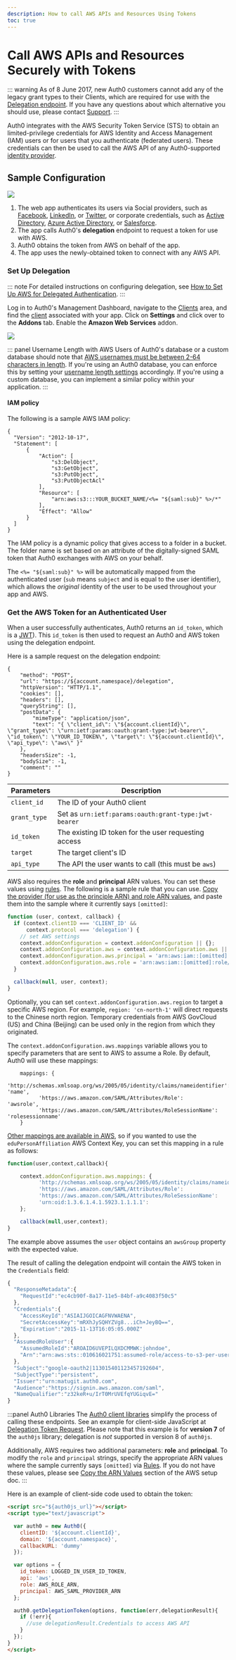 ```yaml
---
description: How to call AWS APIs and Resources Using Tokens
toc: true
---
```


# Call AWS APIs and Resources Securely with Tokens

::: warning
As of 8 June 2017, new Auth0 customers cannot add any of the legacy grant types to their Clients, which are required for use with the [Delegation endpoint](/api/authentication#get-token-info). If you have any questions about which alternative you should use, please contact [Support](${env.DOMAIN_URL_SUPPORT}).
:::

Auth0 integrates with the AWS Security Token Service (STS) to obtain an limited-privilege credentials for AWS Identity and Access Management (IAM) users or for users that you authenticate (federated users). These credentials can then be used to call the AWS API of any Auth0-supported [identity provider](/identityproviders).

## Sample Configuration

![](/media/articles/integrations/aws/aws-sts.png)

1. The web app authenticates its users via Social providers, such as [Facebook](/connections/social/facebook), [LinkedIn](/connections/social/linkedin), or [Twitter](/connections/social/twitter), or corporate credentials, such as [Active Directory](/connections/social/active-directory), [Azure Active Directory](/connections/enterprise/azure-active-directory), or [Salesforce](connections/social/salesforce).
2. The app calls Auth0's **delegation** endpoint to request a token for use with AWS.
3. Auth0 obtains the token from AWS on behalf of the app.
4. The app uses the newly-obtained token to connect with any AWS API.

### Set Up Delegation

::: note
For detailed instructions on configuring delegation, see [How to Set Up AWS for Delegated Authentication](/aws-api-setup).
:::

Log in to Auth0's Management Dashboard, navigate to the [Clients](${manage_url}/#/clients) area, and find the [client](/clients) associated with your app. Click on **Settings** and click over to the **Addons** tab. Enable the **Amazon Web Services** addon.

![](/media/articles/integrations/aws/aws-addon.png)

::: panel Username Length with AWS
Users of Auth0's database or a custom database should note that [AWS usernames must be between 2-64 characters in length](http://docs.aws.amazon.com/IAM/latest/UserGuide/troubleshoot_saml.html#troubleshoot_saml_invalid-rolesessionname). If you're using an Auth0 database, you can enforce this by setting your [username length settings](/connections/database/require-username#length) accordingly. If you're using a custom database, you can implement a similar policy within your application. 
:::

#### IAM policy

The following is a sample AWS IAM policy:

```text
{
  "Version": "2012-10-17",
  "Statement": [
      {
          "Action": [
              "s3:DelObject",
              "s3:GetObject",
              "s3:PutObject",
              "s3:PutObjectAcl"
          ],
          "Resource": [
              "arn:aws:s3:::YOUR_BUCKET_NAME/<%= "${saml:sub}" %>/*"
          ],
          "Effect": "Allow"
      }
  ]
}
```

The IAM policy is a dynamic policy that gives access to a folder in a bucket. The folder name is set based on an attribute of the digitally-signed SAML token that Auth0 exchanges with AWS on your behalf.

The `<%= "${saml:sub}" %>` will be automatically mapped from the authenticated user (`sub` means `subject` and is equal to the user identifier), which allows the *original* identity of the user to be used throughout your app and AWS.

### Get the AWS Token for an Authenticated User

When a user successfully authenticates, Auth0 returns an `id_token`, which is a [JWT](/jwt)). This `id_token` is then used to request an Auth0 and AWS token using the delegation endpoint.

Here is a sample request on the delegation endpoint:

```har
{
	"method": "POST",
	"url": "https://${account.namespace}/delegation",
	"httpVersion": "HTTP/1.1",
	"cookies": [],
	"headers": [],
	"queryString": [],
	"postData": {
		"mimeType": "application/json",
		"text": "{ \"client_id\": \"${account.clientId}\", \"grant_type\": \"urn:ietf:params:oauth:grant-type:jwt-bearer\", \"id_token\": \"YOUR_ID_TOKEN\", \"target\": \"${account.clientId}\", \"api_type\": \"aws\" }"
	},
	"headersSize": -1,
	"bodySize": -1,
	"comment": ""
}
```

| Parameters | Description |
| - | - |
| `client_id` | The ID of your Auth0 client |
| `grant_type` | Set as `urn:ietf:params:oauth:grant-type:jwt-bearer` |
| `id_token` | The existing ID token for the user requesting access |
| `target` | The target client's ID |
| `api_type` | The API the user wants to call (this must be `aws`) |

AWS also requires the **role** and **principal** ARN values. You can set these values using [rules](/rules). The following is a sample rule that you can use. [Copy the provider  (for use as the principle ARN) and role ARN values](/aws-api-setup#copy-the-arn-values), and paste them into the sample where it currently says `[omitted]`:

```js
function (user, context, callback) {
  if (context.clientID === 'CLIENT_ID' &&
      context.protocol === 'delegation') {
    // set AWS settings
    context.addonConfiguration = context.addonConfiguration || {};
    context.addonConfiguration.aws = context.addonConfiguration.aws || {};
    context.addonConfiguration.aws.principal = 'arn:aws:iam::[omitted]:saml-provider/auth0-provider';
    context.addonConfiguration.aws.role = 'arn:aws:iam::[omitted]:role/auth0-role';
  }

  callback(null, user, context);
}
```

Optionally, you can set `context.addonConfiguration.aws.region` to target a specific AWS region. For example, `region: 'cn-north-1'` will direct requests to the Chinese north region. Temporary credentials from AWS GovCloud (US) and China (Beijing) can be used only in the region from which they originated.

The `context.addonConfiguration.aws.mappings` variable allows you to specify parameters that are sent to AWS to assume a Role. By default, Auth0 will use these mappings:

```text
    mappings: {
          'http://schemas.xmlsoap.org/ws/2005/05/identity/claims/nameidentifier': 'name',
          'https://aws.amazon.com/SAML/Attributes/Role':                          'awsrole',
          'https://aws.amazon.com/SAML/Attributes/RoleSessionName':               'rolesessionname'
    }
```

[Other mappings are available in AWS](http://docs.aws.amazon.com/IAM/latest/UserGuide/id_roles_providers_create_saml_assertions.html), so if you wanted to use the `eduPersonAffiliation` AWS Context Key, you can set this mapping in a rule as follows:

```js
function(user,context,callback){

    context.addonConfiguration.aws.mappings: {
          'http://schemas.xmlsoap.org/ws/2005/05/identity/claims/nameidentifier': 'name',
          'https://aws.amazon.com/SAML/Attributes/Role':                          'awsrole',
          'https://aws.amazon.com/SAML/Attributes/RoleSessionName':               'rolesessionname',
          'urn:oid:1.3.6.1.4.1.5923.1.1.1.1':                                     'awsGroup'
    };

    callback(null,user,context);
}
```

The example above assumes the `user` object contains an `awsGroup` property with the expected value.

The result of calling the delegation endpoint will contain the AWS token in the `Credentials` field:

```js
{
  "ResponseMetadata":{
    "RequestId":"ec4cb90f-8a17-11e5-84bf-a9c4083f50c5"
  },
  "Credentials":{
    "AccessKeyId":"ASIAIJGOICAGFNVWAENA",
    "SecretAccessKey":"mRXhJySQHYZVg8...iCh+JeyBQ==",
    "Expiration":"2015-11-13T16:05:05.000Z"
  },
  "AssumedRoleUser":{
    "AssumedRoleId":"AROAID6UVEPILQXDCMMWK:johndoe",
    "Arn":"arn:aws:sts::010616021751:assumed-role/access-to-s3-per-user/johndoe"
  },
  "Subject":"google-oauth2|113015401123457192604",
  "SubjectType":"persistent",
  "Issuer":"urn:matugit.auth0.com",
  "Audience":"https://signin.aws.amazon.com/saml",
  "NameQualifier":"z32keR+u/IrT0MrUVEfqYUGiqvE="
}
```

:::panel Auth0 Libraries
The [Auth0 client libraries](/libraries) simplify the process of calling these endpoints. See an example for client-side JavaScript at [Delegation Token Request](/libraries/auth0js/v7#delegation-token-request). Please note that this example is for **version 7** of the `auth0js` library; delegation is *not* supported in version 8 of `auth0js`.

Additionally, AWS requires two additional parameters: **role** and **principal**. To modify the `role` and `principal` strings, specify the appropriate ARN values where the sample currently says `[omitted]` via [Rules](${manage_url}/#/rules). If you do not have these values, please see [Copy the ARN Values](/aws-api-setup#copy-the-arn-values) section of the AWS setup doc.
:::

Here is an example of client-side code used to obtain the token:

```html
<script src="${auth0js_url}"></script>
<script type="text/javascript">

  var auth0 = new Auth0({
    clientID: '${account.clientId}',
    domain: '${account.namespace}',
    callbackURL: 'dummy'
  });

  var options = {
    id_token: LOGGED_IN_USER_ID_TOKEN,
    api: 'aws',
    role: AWS_ROLE_ARN,
    principal: AWS_SAML_PROVIDER_ARN
  };

  auth0.getDelegationToken(options, function(err,delegationResult){
    if (!err){
      //use delegationResult.Credentials to access AWS API
    }
  });
}
</script>
```
